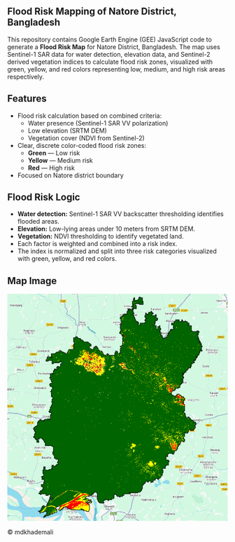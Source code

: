## Flood Risk Mapping of Natore District, Bangladesh

This repository contains Google Earth Engine (GEE) JavaScript code to generate a **Flood Risk Map** for Natore District, Bangladesh. The map uses Sentinel-1 SAR data for water detection, elevation data, and Sentinel-2 derived vegetation indices to calculate flood risk zones, visualized with green, yellow, and red colors representing low, medium, and high risk areas respectively.

## Features
- Flood risk calculation based on combined criteria:
  - Water presence (Sentinel-1 SAR VV polarization)
  - Low elevation (SRTM DEM)
  - Vegetation cover (NDVI from Sentinel-2)
- Clear, discrete color-coded flood risk zones:
  - **Green** — Low risk
  - **Yellow** — Medium risk
  - **Red** — High risk
- Focused on Natore district boundary

## Flood Risk Logic

- **Water detection:** Sentinel-1 SAR VV backscatter thresholding identifies flooded areas.
- **Elevation:** Low-lying areas under 10 meters from SRTM DEM.
- **Vegetation:** NDVI thresholding to identify vegetated land.
- Each factor is weighted and combined into a risk index.
- The index is normalized and split into three risk categories visualized with green, yellow, and red colors.

## Map Image

![Map](flood-risk-natore-image.png)

© mdkhademali